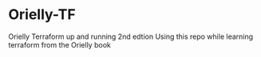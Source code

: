 # Orielly-TF
Orielly Terraform up and running 2nd edtion
Using this repo while learning terraform from the Orielly book
